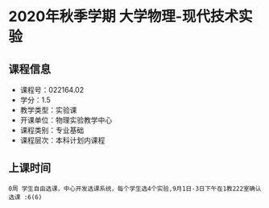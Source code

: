 # 2020年秋季学期 大学物理-现代技术实验 






## 课程信息

- 课程号：022164.02
- 学分：1.5
- 教学类型：实验课
- 开课单位：物理实验教学中心
- 课程类别：专业基础
- 课程层次：本科计划内课程

## 上课时间

```
0周 学生自由选课，中心开发选课系统，每个学生选4个实验,9月1日-3日下午在1教222室确认选课 :6(6)
```

